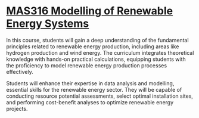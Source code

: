 # [MAS316 Modelling of Renewable Energy Systems](https://www.hvl.no/studier/studieprogram/emne/MAS316/) 

In this course, students will gain a deep understanding of the fundamental principles related to renewable energy production, including areas like hydrogen production and wind energy. The curriculum integrates theoretical knowledge with hands-on practical calculations, equipping students with the proficiency to model renewable energy production processes effectively.

Students will enhance their expertise in data analysis and modelling, essential skills for the renewable energy sector. They will be capable of conducting resource potential assessments, select optimal installation sites, and performing cost-benefit analyses to optimize renewable energy projects.
